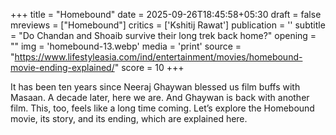 +++
title = "Homebound"
date = 2025-09-26T18:45:58+05:30
draft = false
mreviews = ["Homebound"]
critics = ['Kshitij Rawat']
publication = ''
subtitle = "Do Chandan and Shoaib survive their long trek back home?"
opening = ""
img = 'homebound-13.webp'
media = 'print'
source = "https://www.lifestyleasia.com/ind/entertainment/movies/homebound-movie-ending-explained/"
score = 10
+++

It has been ten years since Neeraj Ghaywan blessed us film buffs with Masaan. A decade later, here we are. And Ghaywan is back with another film. This, too, feels like a long time coming. Let’s explore the Homebound movie, its story, and its ending, which are explained here.
